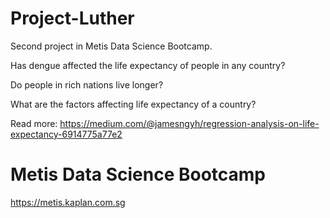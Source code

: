 # Project-Luther
Second project in Metis Data Science Bootcamp.



Has dengue affected the life expectancy of people in any country?

Do people in rich nations live longer?

What are the factors affecting life expectancy of a country?

Read more:
https://medium.com/@jamesngyh/regression-analysis-on-life-expectancy-6914775a77e2


# Metis Data Science Bootcamp
https://metis.kaplan.com.sg
